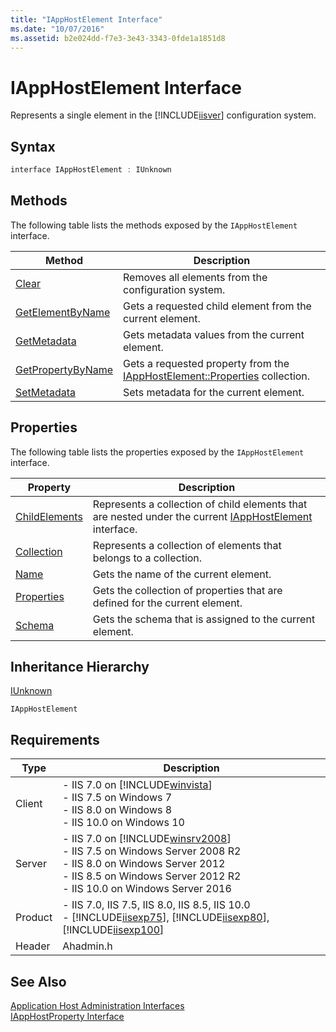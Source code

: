```yaml
---
title: "IAppHostElement Interface"
ms.date: "10/07/2016"
ms.assetid: b2e024dd-f7e3-3e43-3343-0fde1a1851d8
---
```

# IAppHostElement Interface

Represents a single element in the [!INCLUDE[iisver](../../wmi-provider/includes/iisver-md.md)] configuration system.  
  
## Syntax  
  
```cpp  
interface IAppHostElement : IUnknown  
```  
  
## Methods  

 The following table lists the methods exposed by the `IAppHostElement` interface.  
  
|Method|Description|  
|------------|-----------------|  
|[Clear](../../web-development-reference/native-code-api-reference/iapphostelement-clear-method.md)|Removes all elements from the configuration system.|  
|[GetElementByName](../../web-development-reference/native-code-api-reference/iapphostelement-getelementbyname-method.md)|Gets a requested child element from the current element.|  
|[GetMetadata](../../web-development-reference/native-code-api-reference/iapphostelement-getmetadata-method.md)|Gets metadata values from the current element.|  
|[GetPropertyByName](../../web-development-reference/native-code-api-reference/iapphostelement-getpropertybyname-method.md)|Gets a requested property from the [IAppHostElement::Properties](../../web-development-reference/native-code-api-reference/iapphostelement-properties-property.md) collection.|  
|[SetMetadata](../../web-development-reference/native-code-api-reference/iapphostelement-setmetadata-method.md)|Sets metadata for the current element.|  
  
## Properties  

 The following table lists the properties exposed by the `IAppHostElement` interface.  
  
|Property|Description|  
|--------------|-----------------|  
|[ChildElements](../../web-development-reference/native-code-api-reference/iapphostelement-childelements-property.md)|Represents a collection of child elements that are nested under the current [IAppHostElement](../../web-development-reference/native-code-api-reference/iapphostelement-interface.md) interface.|  
|[Collection](../../web-development-reference/native-code-api-reference/iapphostelement-collection-property.md)|Represents a collection of elements that belongs to a collection.|  
|[Name](../../web-development-reference/native-code-api-reference/iapphostelement-name-property.md)|Gets the name of the current element.|  
|[Properties](../../web-development-reference/native-code-api-reference/iapphostelement-properties-property.md)|Gets the collection of properties that are defined for the current element.|  
|[Schema](../../web-development-reference/native-code-api-reference/iapphostelement-schema-property.md)|Gets the schema that is assigned to the current element.|  
  
## Inheritance Hierarchy  

 [IUnknown](https://go.microsoft.com/fwlink/?LinkId=55951)  
  
 `IAppHostElement`  
  
## Requirements  
  
|Type|Description|  
|----------|-----------------|  
|Client|-   IIS 7.0 on [!INCLUDE[winvista](../../wmi-provider/includes/winvista-md.md)]<br />-   IIS 7.5 on Windows 7<br />-   IIS 8.0 on Windows 8<br />-   IIS 10.0 on Windows 10|  
|Server|-   IIS 7.0 on [!INCLUDE[winsrv2008](../../wmi-provider/includes/winsrv2008-md.md)]<br />-   IIS 7.5 on Windows Server 2008 R2<br />-   IIS 8.0 on Windows Server 2012<br />-   IIS 8.5 on Windows Server 2012 R2<br />-   IIS 10.0 on Windows Server 2016|  
|Product|-   IIS 7.0, IIS 7.5, IIS 8.0, IIS 8.5, IIS 10.0<br />-   [!INCLUDE[iisexp75](../../web-development-reference/native-code-api-reference/includes/iisexp75-md.md)], [!INCLUDE[iisexp80](../../web-development-reference/native-code-api-reference/includes/iisexp80-md.md)], [!INCLUDE[iisexp100](../../web-development-reference/native-code-api-reference/includes/iisexp100-md.md)]|  
|Header|Ahadmin.h|  
  
## See Also  

 [Application Host Administration Interfaces](../../web-development-reference/native-code-api-reference/application-host-administration-interfaces.md)   
 [IAppHostProperty Interface](../../web-development-reference/native-code-api-reference/iapphostproperty-interface.md)
